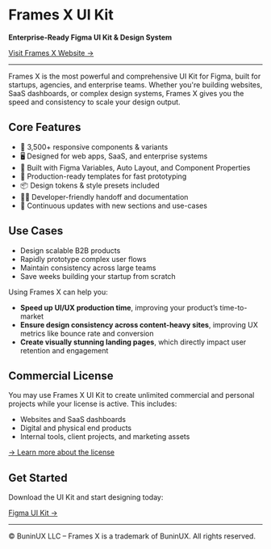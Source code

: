 # Frames X UI Kit

**Enterprise-Ready Figma UI Kit & Design System**

[Visit Frames X Website →](https://framesxdesign.com)

---

Frames X is the most powerful and comprehensive UI Kit for Figma, built for startups, agencies, and enterprise teams. Whether you're building websites, SaaS dashboards, or complex design systems, Frames X gives you the speed and consistency to scale your design output.

## Core Features

- 🧩 3,500+ responsive components & variants
- 🖥️ Designed for web apps, SaaS, and enterprise systems
- 🎯 Built with Figma Variables, Auto Layout, and Component Properties
- 🚀 Production-ready templates for fast prototyping
- 📦 Design tokens & style presets included
- 🧑‍💻 Developer-friendly handoff and documentation
- 🔄 Continuous updates with new sections and use-cases

## Use Cases

- Design scalable B2B products
- Rapidly prototype complex user flows
- Maintain consistency across large teams
- Save weeks building your startup from scratch

Using Frames X can help you:

- **Speed up UI/UX production time**, improving your product’s time-to-market
- **Ensure design consistency across content-heavy sites**, improving UX metrics like bounce rate and conversion
- **Create visually stunning landing pages**, which directly impact user retention and engagement

## Commercial License

You may use Frames X UI Kit to create unlimited commercial and personal projects while your license is active. This includes:

- Websites and SaaS dashboards  
- Digital and physical end products  
- Internal tools, client projects, and marketing assets

[→ Learn more about the license](https://framesxdesign.com/legal)

## Get Started

Download the UI Kit and start designing today:

[Figma UI Kit →](https://framesxdesign.com)

---

© BuninUX LLC – Frames X is a trademark of BuninUX. All rights reserved.
